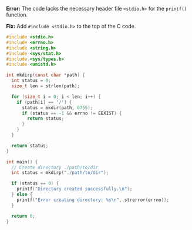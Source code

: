 **Error:** The code lacks the necessary header file `<stdio.h>` for the `printf()` function.

**Fix:** Add `#include <stdio.h>` to the top of the C code.

```c
#include <stdio.h>
#include <errno.h>
#include <string.h>
#include <sys/stat.h>
#include <sys/types.h>
#include <unistd.h>

int mkdirp(const char *path) {
  int status = 0;
  size_t len = strlen(path);

  for (size_t i = 0; i < len; i++) {
    if (path[i] == '/') {
      status = mkdir(path, 0755);
      if (status == -1 && errno != EEXIST) {
        return status;
      }
    }
  }

  return status;
}

int main() {
  // Create directory ./path/to/dir
  int status = mkdirp("./path/to/dir");

  if (status == 0) {
    printf("Directory created successfully.\n");
  } else {
    printf("Error creating directory: %s\n", strerror(errno));
  }

  return 0;
}
```
